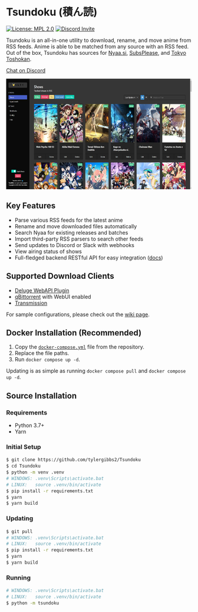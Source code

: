 # Tsundoku (積ん読)

[![License: MPL 2.0](https://img.shields.io/badge/License-MPL%202.0-blue.svg)](https://opensource.org/licenses/MPL-2.0)
[![Discord Invite](https://img.shields.io/discord/801396820772257802)](https://discord.gg/thxN858gXm)

Tsundoku is an all-in-one utility to download, rename, and move anime from RSS feeds.
Anime is able to be matched from any source with an RSS feed. Out of the box, Tsundoku has sources for
[Nyaa.si](https://nyaa.si/), [SubsPlease](https://subsplease.org/), and [Tokyo Toshokan](https://www.tokyotosho.info/).

[Chat on Discord](https://discord.gg/thxN858gXm)

<p align="center">
  <img height="300" src="media/sample.jpg" />
</p>

## Key Features

- Parse various RSS feeds for the latest anime
- Rename and move downloaded files automatically
- Search Nyaa for existing releases and batches
- Import third-party RSS parsers to search other feeds
- Send updates to Discord or Slack with webhooks
- View airing status of shows
- Full-fledged backend RESTful API for easy integration ([docs](https://tsundoku.moe/docs))

## Supported Download Clients

- [Deluge WebAPI Plugin](https://github.com/idlesign/deluge-webapi)
- [qBittorrent](https://www.qbittorrent.org/) with WebUI enabled
- [Transmission](https://transmissionbt.com/)

For sample configurations, please check out the [wiki page](../../wiki/Torrent-Client-Sample-Configuration).

## Docker Installation (Recommended)

1. Copy the [`docker-compose.yml`](docker-compose.yml) file from the repository.
2. Replace the file paths.
3. Run `docker compose up -d`.

Updating is as simple as running `docker compose pull` and `docker compose up -d`.

## Source Installation

### Requirements

- Python 3.7+
- Yarn

### Initial Setup

```bash
$ git clone https://github.com/tylergibbs2/Tsundoku
$ cd Tsundoku
$ python -m venv .venv
# WINDOWS: .venv\Scripts\activate.bat
# LINUX:   source .venv/bin/activate
$ pip install -r requirements.txt
$ yarn
$ yarn build
```

### Updating

```bash
$ git pull
# WINDOWS: .venv\Scripts\activate.bat
# LINUX:   source .venv/bin/activate
$ pip install -r requirements.txt
$ yarn
$ yarn build
```

### Running

```bash
# WINDOWS: .venv\Scripts\activate.bat
# LINUX:   source .venv/bin/activate
$ python -m tsundoku
```
